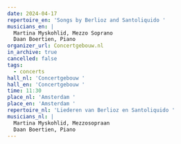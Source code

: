 ```yaml
---
date: 2024-04-17
repertoire_en: 'Songs by Berlioz and Santoliquido '
musicians_en: |
  Martina Myskohlid, Mezzo Soprano 
  Daan Boertien, Piano 
organizer_url: Concertgebouw.nl
in_archive: true
cancelled: false
tags:
  - concerts
hall_nl: 'Concertgebouw '
hall_en: 'Concertgebouw '
time: 11:30
place_nl: 'Amsterdam '
place_en: 'Amsterdam '
repertoire_nl: 'Liederen van Berlioz en Santoliquido '
musicians_nl: |
  Martina Myskohlid, Mezzosopraan 
  Daan Boertien, Piano
---
```

